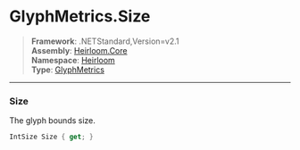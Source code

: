 # GlyphMetrics.Size

> **Framework**: .NETStandard,Version=v2.1  
> **Assembly**: [Heirloom.Core][0]  
> **Namespace**: [Heirloom][0]  
> **Type**: [GlyphMetrics][1]

--------------------------------------------------------------------------------

### Size

The glyph bounds size.

```cs
IntSize Size { get; }
```

[0]: ../Heirloom.Core.md
[1]: Heirloom.GlyphMetrics.md

